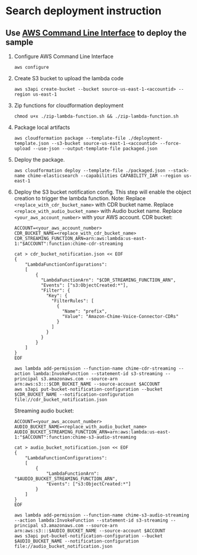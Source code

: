 # Search deployment instruction

## Use [AWS Command Line Interface](https://aws.amazon.com/cli/) to deploy the sample

1. Configure AWS Command Line Interface
    ```
    aws configure
    ```

2. Create S3 bucket to upload the lambda code
    ```
    aws s3api create-bucket --bucket source-us-east-1-<accountid> --region us-east-1
    ```

3. Zip functions for cloudformation deployment
    ```
    chmod u+x ./zip-lambda-function.sh && ./zip-lambda-function.sh
    ```

4. Package local artifacts
    ```
    aws cloudformation package --template-file ./deployment-template.json --s3-bucket source-us-east-1-<accountid> --force-upload --use-json --output-template-file packaged.json
    ```

5. Deploy the package. 

    ```
    aws cloudformation deploy --template-file ./packaged.json --stack-name chime-elasticsearch --capabilities CAPABILITY_IAM --region us-east-1
    ```

6. Deploy the S3 bucket notification config. This step will enable the object creation to trigger the lambda function. Note: Replace `<replace_with_cdr_bucket_name>` with CDR bucket name. Replace `<replace_with_audio_bucket_name>` with Audio bucket name. Replace `<your_aws_account_number>` with your AWS account.
CDR bucket:

    ```
    ACCOUNT=<your_aws_account_number>
    CDR_BUCKET_NAME=<replace_with_cdr_bucket_name>
    CDR_STREAMING_FUNCTION_ARN=arn:aws:lambda:us-east-1:"$ACCOUNT":function:chime-cdr-streaming

    cat > cdr_bucket_notification.json << EOF
    {
        "LambdaFunctionConfigurations": 
        [
            {
              "LambdaFunctionArn": "$CDR_STREAMING_FUNCTION_ARN",
              "Events": ["s3:ObjectCreated:*"],
              "Filter": {
                "Key": {
                  "FilterRules": [
                    {
                      "Name": "prefix",
                      "Value": "Amazon-Chime-Voice-Connector-CDRs"
                    }
                  ]
                }
              }
            }
        ]
    }
    EOF

    aws lambda add-permission --function-name chime-cdr-streaming --action lambda:InvokeFunction --statement-id s3-streaming --principal s3.amazonaws.com --source-arn arn:aws:s3:::$CDR_BUCKET_NAME --source-account $ACCOUNT
    aws s3api put-bucket-notification-configuration --bucket $CDR_BUCKET_NAME --notification-configuration file://cdr_bucket_notification.json
    ```

    Streaming audio bucket:

    ```
    ACCOUNT=<your_aws_account_number>
    AUDIO_BUCKET_NAME=<replace_with_audio_bucket_name>
    AUDIO_BUCKET_STREAMING_FUNCTION_ARN=arn:aws:lambda:us-east-1:"$ACCOUNT":function:chime-s3-audio-streaming

    cat > audio_bucket_notification.json << EOF
    {
        "LambdaFunctionConfigurations": 
        [
            {
                "LambdaFunctionArn": "$AUDIO_BUCKET_STREAMING_FUNCTION_ARN",
                "Events": ["s3:ObjectCreated:*"]
            }
        ]
    }
    EOF

    aws lambda add-permission --function-name chime-s3-audio-streaming --action lambda:InvokeFunction --statement-id s3-streaming --principal s3.amazonaws.com --source-arn arn:aws:s3:::$AUDIO_BUCKET_NAME --source-account $ACCOUNT
    aws s3api put-bucket-notification-configuration --bucket $AUDIO_BUCKET_NAME --notification-configuration file://audio_bucket_notification.json
    ```